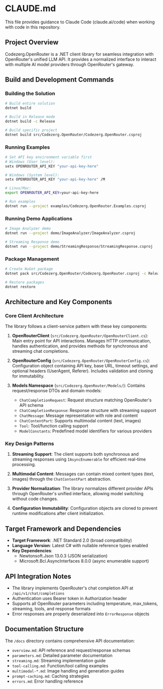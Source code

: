 # CLAUDE.md

This file provides guidance to Claude Code (claude.ai/code) when working with code in this repository.

## Project Overview

Codezerg.OpenRouter is a .NET client library for seamless integration with OpenRouter's unified LLM API. It provides a normalized interface to interact with multiple AI model providers through OpenRouter's gateway.

## Build and Development Commands

### Building the Solution
```bash
# Build entire solution
dotnet build

# Build in Release mode
dotnet build -c Release

# Build specific project
dotnet build src/Codezerg.OpenRouter/Codezerg.OpenRouter.csproj
```

### Running Examples
```bash
# Set API key environment variable first
# Windows (User level):
setx OPENROUTER_API_KEY "your-api-key-here"

# Windows (System level):
setx OPENROUTER_API_KEY "your-api-key-here" /M

# Linux/Mac:
export OPENROUTER_API_KEY=your-api-key-here

# Run examples
dotnet run --project examples/Codezerg.OpenRouter.Examples.csproj
```

### Running Demo Applications
```bash
# Image Analyzer demo
dotnet run --project demo/ImageAnalyzer/ImageAnalyzer.csproj

# Streaming Response demo
dotnet run --project demo/StreamingResponse/StreamingResponse.csproj
```

### Package Management
```bash
# Create NuGet package
dotnet pack src/Codezerg.OpenRouter/Codezerg.OpenRouter.csproj -c Release

# Restore packages
dotnet restore
```

## Architecture and Key Components

### Core Client Architecture
The library follows a client-service pattern with these key components:

1. **OpenRouterClient** (`src/Codezerg.OpenRouter/OpenRouterClient.cs`): Main entry point for API interactions. Manages HTTP communication, handles authentication, and provides methods for synchronous and streaming chat completions.

2. **OpenRouterConfig** (`src/Codezerg.OpenRouter/OpenRouterConfig.cs`): Configuration object containing API key, base URL, timeout settings, and optional headers (UserAgent, Referer). Includes validation and cloning for immutability.

3. **Models Namespace** (`src/Codezerg.OpenRouter/Models/`): Contains request/response DTOs and domain models:
   - `ChatCompletionRequest`: Request structure matching OpenRouter's API schema
   - `ChatCompletionResponse`: Response structure with streaming support
   - `ChatMessage`: Message representation with role and content
   - `ChatContentPart`: Supports multimodal content (text, images)
   - `Tool`: Tool/function calling support
   - `ModelConstants`: Predefined model identifiers for various providers

### Key Design Patterns

1. **Streaming Support**: The client supports both synchronous and streaming responses using `IAsyncEnumerable` for efficient real-time processing.

2. **Multimodal Content**: Messages can contain mixed content types (text, images) through the `ChatContentPart` abstraction.

3. **Provider Normalization**: The library normalizes different provider APIs through OpenRouter's unified interface, allowing model switching without code changes.

4. **Configuration Immutability**: Configuration objects are cloned to prevent runtime modifications after client initialization.

## Target Framework and Dependencies

- **Target Framework**: .NET Standard 2.0 (broad compatibility)
- **Language Version**: Latest C# with nullable reference types enabled
- **Key Dependencies**:
  - Newtonsoft.Json 13.0.3 (JSON serialization)
  - Microsoft.Bcl.AsyncInterfaces 8.0.0 (async enumerable support)

## API Integration Notes

- The library implements OpenRouter's chat completion API at `/api/v1/chat/completions`
- Authentication uses Bearer token in Authorization header
- Supports all OpenRouter parameters including temperature, max_tokens, streaming, tools, and response formats
- Error responses are properly deserialized into `ErrorResponse` objects

## Documentation Structure

The `/docs` directory contains comprehensive API documentation:
- `overview.md`: API reference and request/response schemas
- `parameters.md`: Detailed parameter documentation
- `streaming.md`: Streaming implementation guide
- `tool-calling.md`: Function/tool calling examples
- `multimodal-*.md`: Image handling and generation guides
- `prompt-caching.md`: Caching strategies
- `errors.md`: Error handling reference